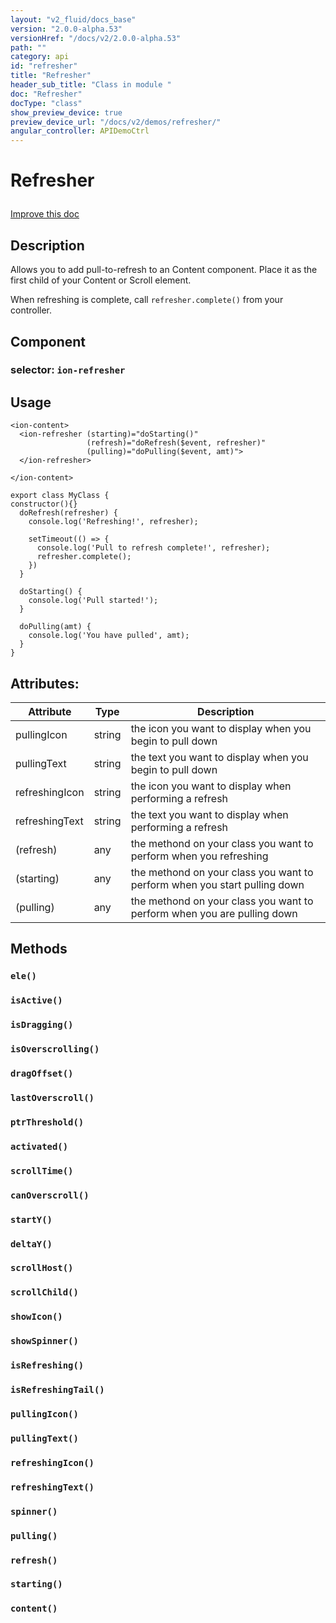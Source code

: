 ```yaml
---
layout: "v2_fluid/docs_base"
version: "2.0.0-alpha.53"
versionHref: "/docs/v2/2.0.0-alpha.53"
path: ""
category: api
id: "refresher"
title: "Refresher"
header_sub_title: "Class in module "
doc: "Refresher"
docType: "class"
show_preview_device: true
preview_device_url: "/docs/v2/demos/refresher/"
angular_controller: APIDemoCtrl
---
```










<h1 class="api-title">


Refresher






</h1>

<a class="improve-v2-docs" href='http://github.com/driftyco/ionic/edit/2.0/ionic/components/scroll/pull-to-refresh.ts#L6'>
Improve this doc
</a>






<!-- description -->
<h2>Description</h2>

<p>Allows you to add pull-to-refresh to an Content component.
Place it as the first child of your Content or Scroll element.</p>
<p>When refreshing is complete, call <code>refresher.complete()</code> from your controller.</p>


<h2>Component</h2>
<h3>selector: <code>ion-refresher</code></h3>
<!-- @usage tag -->

<h2>Usage</h2>

<pre><code class="lang-html">&lt;ion-content&gt;
  &lt;ion-refresher (starting)=&quot;doStarting()&quot;
                 (refresh)=&quot;doRefresh($event, refresher)&quot;
                 (pulling)=&quot;doPulling($event, amt)&quot;&gt;
  &lt;/ion-refresher&gt;

&lt;/ion-content&gt;
</code></pre>
<pre><code class="lang-ts">export class MyClass {
constructor(){}
  doRefresh(refresher) {
    console.log(&#39;Refreshing!&#39;, refresher);

    setTimeout(() =&gt; {
      console.log(&#39;Pull to refresh complete!&#39;, refresher);
      refresher.complete();
    })
  }

  doStarting() {
    console.log(&#39;Pull started!&#39;);
  }

  doPulling(amt) {
    console.log(&#39;You have pulled&#39;, amt);
  }
}
</code></pre>




<!-- @property tags -->

<h2>Attributes:</h2>
<table class="table" style="margin:0;">
<thead>
<tr>
<th>Attribute</th>
































<th>Type</th>


<th>Description</th>
</tr>
</thead>
<tbody>

<tr>
<td>
pullingIcon
</td>


<td>
string
</td>


<td>
the icon you want to display when you begin to pull down
</td>
</tr>

<tr>
<td>
pullingText
</td>


<td>
string
</td>


<td>
the text you want to display when you begin to pull down
</td>
</tr>

<tr>
<td>
refreshingIcon
</td>


<td>
string
</td>


<td>
the icon you want to display when performing a refresh
</td>
</tr>

<tr>
<td>
refreshingText
</td>


<td>
string
</td>


<td>
the text you want to display when performing a refresh
</td>
</tr>

<tr>
<td>
(refresh)
</td>


<td>
any
</td>


<td>
the methond on your class you want to perform when you refreshing
</td>
</tr>

<tr>
<td>
(starting)
</td>


<td>
any
</td>


<td>
the methond on your class you want to perform when you start pulling down
</td>
</tr>

<tr>
<td>
(pulling)
</td>


<td>
any
</td>


<td>
the methond on your class you want to perform when you are pulling down
</td>
</tr>

</tbody>
</table>


<!-- methods on the class -->

<h2>Methods</h2>

<div id="ele"></div>

<h3>
<code>ele()</code>


</h3>












<div id="isActive"></div>

<h3>
<code>isActive()</code>


</h3>












<div id="isDragging"></div>

<h3>
<code>isDragging()</code>


</h3>












<div id="isOverscrolling"></div>

<h3>
<code>isOverscrolling()</code>


</h3>












<div id="dragOffset"></div>

<h3>
<code>dragOffset()</code>


</h3>












<div id="lastOverscroll"></div>

<h3>
<code>lastOverscroll()</code>


</h3>












<div id="ptrThreshold"></div>

<h3>
<code>ptrThreshold()</code>


</h3>












<div id="activated"></div>

<h3>
<code>activated()</code>


</h3>












<div id="scrollTime"></div>

<h3>
<code>scrollTime()</code>


</h3>












<div id="canOverscroll"></div>

<h3>
<code>canOverscroll()</code>


</h3>












<div id="startY"></div>

<h3>
<code>startY()</code>


</h3>












<div id="deltaY"></div>

<h3>
<code>deltaY()</code>


</h3>












<div id="scrollHost"></div>

<h3>
<code>scrollHost()</code>


</h3>












<div id="scrollChild"></div>

<h3>
<code>scrollChild()</code>


</h3>












<div id="showIcon"></div>

<h3>
<code>showIcon()</code>


</h3>












<div id="showSpinner"></div>

<h3>
<code>showSpinner()</code>


</h3>












<div id="isRefreshing"></div>

<h3>
<code>isRefreshing()</code>


</h3>












<div id="isRefreshingTail"></div>

<h3>
<code>isRefreshingTail()</code>


</h3>












<div id="pullingIcon"></div>

<h3>
<code>pullingIcon()</code>


</h3>












<div id="pullingText"></div>

<h3>
<code>pullingText()</code>


</h3>












<div id="refreshingIcon"></div>

<h3>
<code>refreshingIcon()</code>


</h3>












<div id="refreshingText"></div>

<h3>
<code>refreshingText()</code>


</h3>












<div id="spinner"></div>

<h3>
<code>spinner()</code>


</h3>












<div id="pulling"></div>

<h3>
<code>pulling()</code>


</h3>












<div id="refresh"></div>

<h3>
<code>refresh()</code>


</h3>












<div id="starting"></div>

<h3>
<code>starting()</code>


</h3>












<div id="content"></div>

<h3>
<code>content()</code>


</h3>










<!-- related link --><!-- end content block -->


<!-- end body block -->
